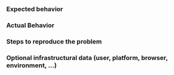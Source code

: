### Expected behavior

### Actual Behavior

### Steps to reproduce the problem

### Optional infrastructural data (user, platform, browser, environment, ...)
